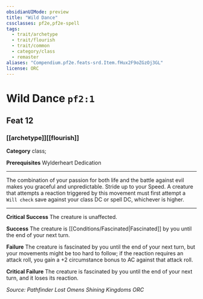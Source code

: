 ```yaml
---
obsidianUIMode: preview
title: "Wild Dance"
cssclasses: pf2e,pf2e-spell
tags:
  - trait/archetype
  - trait/flourish
  - trait/common
  - category/class
  - remaster
aliases: "Compendium.pf2e.feats-srd.Item.fHux2F9oZGzOj3GL"
license: ORC
---
```

# Wild Dance `pf2:1`
## Feat 12
### [[archetype]][[flourish]]

**Category** class; 



**Prerequisites** Wylderheart Dedication
* * *
The combination of your passion for both life and the battle against evil makes you graceful and unpredictable. Stride up to your Speed. A creature that attempts a reaction triggered by this movement must first attempt a `Will check` save against your class DC or spell DC, whichever is higher.

* * *

**Critical Success** The creature is unaffected.

**Success** The creature is [[Conditions/Fascinated|Fascinated]] by you until the end of your next turn.

**Failure** The creature is fascinated by you until the end of your next turn, but your movements might be too hard to follow; if the reaction requires an attack roll, you gain a +2 circumstance bonus to AC against that attack roll.

**Critical Failure** The creature is fascinated by you until the end of your next turn, and it loses its reaction.

*Source: Pathfinder Lost Omens Shining Kingdoms*
*ORC*